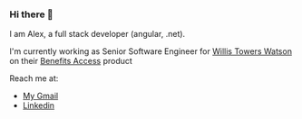 ### Hi there 👋
I am Alex, a full stack developer (angular, .net).

I'm currently working as Senior Software Engineer for [Willis Towers Watson](https://www.wtwco.com/en-us) on their [Benefits Access](https://www.wtwco.com/en-us/solutions/products/benefits-access) product

Reach me at:
 - [My Gmail](mailto://alexander.umale@gmail.com)
 - [Linkedin](https://linkedin.com/in/alexanderumale)
<!--
**alexz01/alexz01** is a ✨ _special_ ✨ repository because its `README.md` (this file) appears on your GitHub profile.

Here are some ideas to get you started:

- 🔭 I’m currently working on ...
- 🌱 I’m currently learning ...
- 👯 I’m looking to collaborate on ...
- 🤔 I’m looking for help with ...
- 💬 Ask me about ...
- 📫 How to reach me: ...
- 😄 Pronouns: ...
- ⚡ Fun fact: ...
-->
